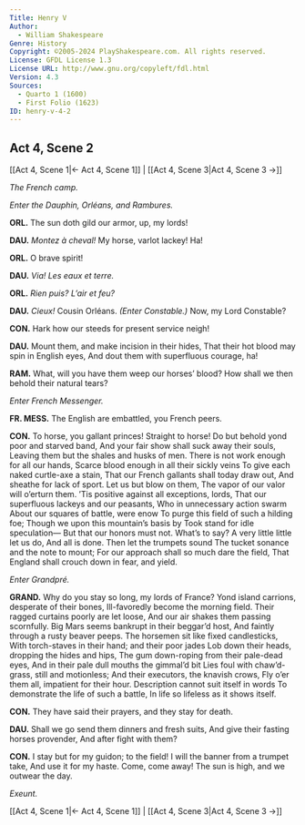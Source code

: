 ```yaml
---
Title: Henry V
Author: 
  - William Shakespeare
Genre: History
Copyright: ©2005-2024 PlayShakespeare.com. All rights reserved.
License: GFDL License 1.3
License URL: http://www.gnu.org/copyleft/fdl.html
Version: 4.3
Sources:
  - Quarto 1 (1600)
  - First Folio (1623)
ID: henry-v-4-2
---
```


## Act 4, Scene 2
[[Act 4, Scene 1|← Act 4, Scene 1]] | [[Act 4, Scene 3|Act 4, Scene 3 →]]

*The French camp.*

*Enter the Dauphin, Orléans, and Rambures.*

**ORL.**
The sun doth gild our armor, up, my lords!

**DAU.**
*Montez à cheval!* My horse, varlot lackey! Ha!

**ORL.**
O brave spirit!

**DAU.**
*Via! Les eaux et terre.*

**ORL.**
*Rien puis? L’air et feu?*

**DAU.**
*Cieux!* Cousin Orléans.
*(Enter Constable.)*
Now, my Lord Constable?

**CON.**
Hark how our steeds for present service neigh!

**DAU.**
Mount them, and make incision in their hides,
That their hot blood may spin in English eyes,
And dout them with superfluous courage, ha!

**RAM.**
What, will you have them weep our horses’ blood?
How shall we then behold their natural tears?

*Enter French Messenger.*

**FR. MESS.**
The English are embattled, you French peers.

**CON.**
To horse, you gallant princes! Straight to horse!
Do but behold yond poor and starved band,
And your fair show shall suck away their souls,
Leaving them but the shales and husks of men.
There is not work enough for all our hands,
Scarce blood enough in all their sickly veins
To give each naked curtle-axe a stain,
That our French gallants shall today draw out,
And sheathe for lack of sport. Let us but blow on them,
The vapor of our valor will o’erturn them.
’Tis positive against all exceptions, lords,
That our superfluous lackeys and our peasants,
Who in unnecessary action swarm
About our squares of battle, were enow
To purge this field of such a hilding foe;
Though we upon this mountain’s basis by
Took stand for idle speculation⁠—
But that our honors must not. What’s to say?
A very little little let us do,
And all is done. Then let the trumpets sound
The tucket sonance and the note to mount;
For our approach shall so much dare the field,
That England shall crouch down in fear, and yield.

*Enter Grandpré.*

**GRAND.**
Why do you stay so long, my lords of France?
Yond island carrions, desperate of their bones,
Ill-favoredly become the morning field.
Their ragged curtains poorly are let loose,
And our air shakes them passing scornfully.
Big Mars seems bankrupt in their beggar’d host,
And faintly through a rusty beaver peeps.
The horsemen sit like fixed candlesticks,
With torch-staves in their hand; and their poor jades
Lob down their heads, dropping the hides and hips,
The gum down-roping from their pale-dead eyes,
And in their pale dull mouths the gimmal’d bit
Lies foul with chaw’d-grass, still and motionless;
And their executors, the knavish crows,
Fly o’er them all, impatient for their hour.
Description cannot suit itself in words
To demonstrate the life of such a battle,
In life so lifeless as it shows itself.

**CON.**
They have said their prayers, and they stay for death.

**DAU.**
Shall we go send them dinners and fresh suits,
And give their fasting horses provender,
And after fight with them?

**CON.**
I stay but for my guidon; to the field!
I will the banner from a trumpet take,
And use it for my haste. Come, come away!
The sun is high, and we outwear the day.

*Exeunt.*

[[Act 4, Scene 1|← Act 4, Scene 1]] | [[Act 4, Scene 3|Act 4, Scene 3 →]]